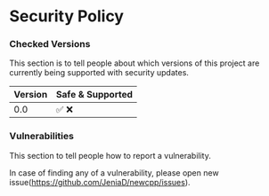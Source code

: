 # Security Policy
### Checked Versions

This section is to tell people about which versions of this project are
currently being supported with security updates.

| Version | Safe & Supported       |
| ------- | ------------------     |
| 0.0     | :white_check_mark: :x: |

### Vulnerabilities

This section to tell people how to report a vulnerability.

In case of finding any of a vulnerability, please open new issue(https://github.com/JeniaD/newcpp/issues).
